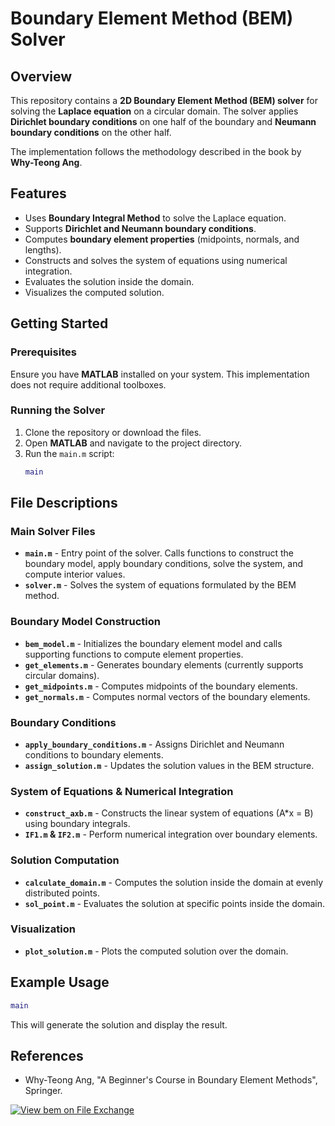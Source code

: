 # Boundary Element Method (BEM) Solver

## Overview
This repository contains a **2D Boundary Element Method (BEM) solver** for solving the **Laplace equation** on a circular domain. The solver applies **Dirichlet boundary conditions** on one half of the boundary and **Neumann boundary conditions** on the other half.

The implementation follows the methodology described in the book by **Why-Teong Ang**.

## Features
- Uses **Boundary Integral Method** to solve the Laplace equation.
- Supports **Dirichlet and Neumann boundary conditions**.
- Computes **boundary element properties** (midpoints, normals, and lengths).
- Constructs and solves the system of equations using numerical integration.
- Evaluates the solution inside the domain.
- Visualizes the computed solution.

## Getting Started
### Prerequisites
Ensure you have **MATLAB** installed on your system. This implementation does not require additional toolboxes.

### Running the Solver
1. Clone the repository or download the files.
2. Open **MATLAB** and navigate to the project directory.
3. Run the `main.m` script:
   ```matlab
   main
   ```

## File Descriptions
### **Main Solver Files**
- **`main.m`** - Entry point of the solver. Calls functions to construct the boundary model, apply boundary conditions, solve the system, and compute interior values.
- **`solver.m`** - Solves the system of equations formulated by the BEM method.

### **Boundary Model Construction**
- **`bem_model.m`** - Initializes the boundary element model and calls supporting functions to compute element properties.
- **`get_elements.m`** - Generates boundary elements (currently supports circular domains).
- **`get_midpoints.m`** - Computes midpoints of the boundary elements.
- **`get_normals.m`** - Computes normal vectors of the boundary elements.

### **Boundary Conditions**
- **`apply_boundary_conditions.m`** - Assigns Dirichlet and Neumann conditions to boundary elements.
- **`assign_solution.m`** - Updates the solution values in the BEM structure.

### **System of Equations & Numerical Integration**
- **`construct_axb.m`** - Constructs the linear system of equations (A*x = B) using boundary integrals.
- **`IF1.m` & `IF2.m`** - Perform numerical integration over boundary elements.

### **Solution Computation**
- **`calculate_domain.m`** - Computes the solution inside the domain at evenly distributed points.
- **`sol_point.m`** - Evaluates the solution at specific points inside the domain.

### **Visualization**
- **`plot_solution.m`** - Plots the computed solution over the domain.

## Example Usage
```matlab
main
```
This will generate the solution and display the result.

## References
- Why-Teong Ang, "A Beginner's Course in Boundary Element Methods", Springer.


[![View bem on File Exchange](https://www.mathworks.com/matlabcentral/images/matlab-file-exchange.svg)](https://in.mathworks.com/matlabcentral/fileexchange/104565-bem)

